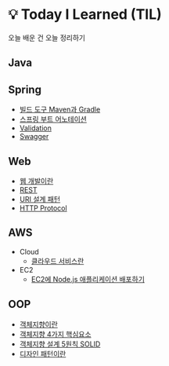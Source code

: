 # 💡 Today I Learned (TIL)
오늘 배운 건 오늘 정리하기

## Java

## Spring
- [빌드 도구 Maven과 Gradle](https://github.com/heewonim131/TIL/blob/main/Spring/%EB%B9%8C%EB%93%9C%20%EB%8F%84%EA%B5%AC%20Maven%EA%B3%BC%20Gradle.md#%EB%B9%8C%EB%93%9C-build)
- [스프링 부트 어노테이션](https://github.com/heewonim131/TIL/blob/main/Spring/%EC%8A%A4%ED%94%84%EB%A7%81%20%EB%B6%80%ED%8A%B8%20%EC%96%B4%EB%85%B8%ED%85%8C%EC%9D%B4%EC%85%98.md#%EC%96%B4%EB%85%B8%ED%85%8C%EC%9D%B4%EC%85%98%EC%9D%B4%EB%9E%80)
- [Validation](https://github.com/heewonim131/TIL/blob/main/Spring/Validation.md#validation)
- [Swagger](https://github.com/heewonim131/TIL/blob/main/Spring/Swagger.md#swagger)

## Web
- [웹 개발이란](https://github.com/heewonim131/TIL/blob/main/Web/%EC%9B%B9%20%EA%B0%9C%EB%B0%9C%EC%9D%B4%EB%9E%80.md#%EC%9B%B9web-%EC%9D%B4%EB%9E%80)
- [REST](https://github.com/heewonim131/TIL/blob/main/Web/REST.md#rest)
- [URI 설계 패턴](https://github.com/heewonim131/TIL/blob/main/Web/URI%20%EC%84%A4%EA%B3%84%20%ED%8C%A8%ED%84%B4.md#uri-uniform-resource-identifier)
- [HTTP Protocol](https://github.com/heewonim131/TIL/blob/main/Web/HTTP%20Protocol.md#http-hypertext-transfer-protocol)

## AWS
- Cloud
  - [클라우드 서비스란](https://github.com/heewonim131/TIL/blob/main/AWS/Cloud/%ED%81%B4%EB%9D%BC%EC%9A%B0%EB%93%9C%20%EC%84%9C%EB%B9%84%EC%8A%A4%EB%9E%80%3F.md#%ED%81%B4%EB%9D%BC%EC%9A%B0%EB%93%9C-%EC%84%9C%EB%B9%84%EC%8A%A4%EB%9E%80)
- EC2
  - [EC2에 Node.js 애플리케이션 배포하기](https://github.com/heewonim131/TIL/blob/main/AWS/EC2/EC2%EC%97%90%20Node.js%20%EC%95%A0%ED%94%8C%EB%A6%AC%EC%BC%80%EC%9D%B4%EC%85%98%20%EB%B0%B0%ED%8F%AC%ED%95%98%EA%B8%B0.md#ec2%EC%97%90-nodejs-%EC%95%A0%ED%94%8C%EB%A6%AC%EC%BC%80%EC%9D%B4%EC%85%98-%EB%B0%B0%ED%8F%AC%ED%95%98%EA%B8%B0)

## OOP
- [객체지향이란](https://github.com/heewonim131/TIL/blob/main/OOP/%EA%B0%9D%EC%B2%B4%EC%A7%80%ED%96%A5%EC%9D%B4%EB%9E%80%3F.md#%EA%B0%9D%EC%B2%B4%EC%A7%80%ED%96%A5%EC%9D%B4%EB%9E%80)
- [객체지향 4가지 핵심요소](https://github.com/heewonim131/TIL/blob/main/OOP/%EA%B0%9D%EC%B2%B4%EC%A7%80%ED%96%A5%204%EA%B0%80%EC%A7%80%20%ED%95%B5%EC%8B%AC%EC%9A%94%EC%86%8C.md#%EA%B0%9D%EC%B2%B4%EC%A7%80%ED%96%A5-4%EA%B0%80%EC%A7%80-%ED%95%B5%EC%8B%AC%EC%9A%94%EC%86%8C)
- [객체지향 설계 5원칙 SOLID](https://github.com/heewonim131/TIL/blob/main/OOP/%EA%B0%9D%EC%B2%B4%EC%A7%80%ED%96%A5%20%EC%84%A4%EA%B3%84%205%EC%9B%90%EC%B9%99%20SOLID.md#%EA%B0%9D%EC%B2%B4%EC%A7%80%ED%96%A5-%EC%84%A4%EA%B3%84-5%EC%9B%90%EC%B9%99-solid)
- [디자인 패턴이란](https://github.com/heewonim131/TIL/blob/main/OOP/%EB%94%94%EC%9E%90%EC%9D%B8%20%ED%8C%A8%ED%84%B4%EC%9D%B4%EB%9E%80.md#%EB%94%94%EC%9E%90%EC%9D%B8-%ED%8C%A8%ED%84%B4)


